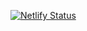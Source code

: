 [![Netlify Status](https://api.netlify.com/api/v1/badges/32d27930-f18f-444d-b9d7-957ec0908554/deploy-status)](https://app.netlify.com/sites/mansiagrawal/deploys)
